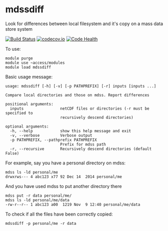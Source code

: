 # mdssdiff
Look for differences between local filesystem and it's copy on a mass data store system

[![Build Status](https://travis-ci.org/coecms/ncimonitor.svg?branch=master)](https://travis-ci.org/coecms/ncimonitor)
[![codecov.io](https://codecov.io/github/coecms/ncimonitor/coverage.svg?branch=master)](https://codecov.io/github/coecms/ncimonitor?branch=master)
[![Code Health](https://landscape.io/github/coecms/ncimonitor/master/landscape.svg?style=flat)](https://landscape.io/github/coecms/ncimonitor/master)

To use:

```
module purge
module use ~access/modules
module load mdssdiff
```

Basic usage message:
```
usage: mdssdiff [-h] [-v] [-p PATHPREFIX] [-r] inputs [inputs ...]

Compare local directories and those on mdss. Report differences

positional arguments:
  inputs                netCDF files or directories (-r must be specified to
                        recursively descend directories)

optional arguments:
  -h, --help            show this help message and exit
  -v, --verbose         Verbose output
  -p PATHPREFIX, --pathprefix PATHPREFIX
                        Prefix for mdss path
  -r, --recursive       Recursively descend directories (default False)
```

For example, say you have a personal directory on mdss:
```
mdss ls -ld personal/me
drwxrws--- 4 abc123 x77 92 Dec 14  2014 personal/me
```
And you have used mdss to put another directory there
```
mdss put -r data personal/me/
mdss ls -ld personal/me/data
-rw-r--r-- 1 abc123 a00  1219 Nov  9 12:40 personal/me/data
```
To check if all the files have been correctly copied:
```
mdssdiff -p personal/me -r data
```
